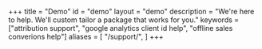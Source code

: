 +++
title = "Demo"
id = "demo"
layout = "demo"
description = "We're here to help. We'll custom tailor a package that works for you."
keywords = ["attribution support", "google analytics client id help", "offline sales converions help"]
aliases = [
    "/support/",
]
+++
